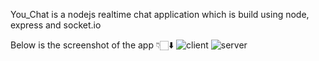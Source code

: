 You_Chat is a nodejs realtime chat application which is build using node, express and socket.io

Below is the screenshot of the app 👇🏻⬇️
![client](https://github.com/SAHIL-Sharma21/You_chat/assets/90768854/a4c3fbc3-a2de-4ed7-8b57-5c1ed0b09da2)
![server](https://github.com/SAHIL-Sharma21/You_chat/assets/90768854/92fd1fae-fee1-4173-a6c8-e8b603ad00e1)
